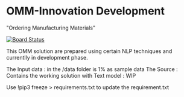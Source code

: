 
# OMM-Innovation Development
"Ordering Manufacturing Materials"

[![Board Status](https://dev.azure.com/CoE-AI-CGD/0711f21f-92f2-4271-9d71-efb65ee436a5/96416d08-bf14-443b-b0ed-798b207b27f5/_apis/work/boardbadge/991e0d8f-3b08-442f-9327-1dc8c6a7b6b1?columnOptions=1)](https://dev.azure.com/CoE-AI-CGD/0711f21f-92f2-4271-9d71-efb65ee436a5/_boards/board/t/96416d08-bf14-443b-b0ed-798b207b27f5/Microsoft.RequirementCategory/)
 
This OMM solution are prepared using certain NLP techniques and currentlly in development phase.

The Input data : in the /data folder is 1% as sample data
The Source : Contains the working solution with Text model : WIP

Use !pip3 freeze > requirements.txt to update the requirement.txt


